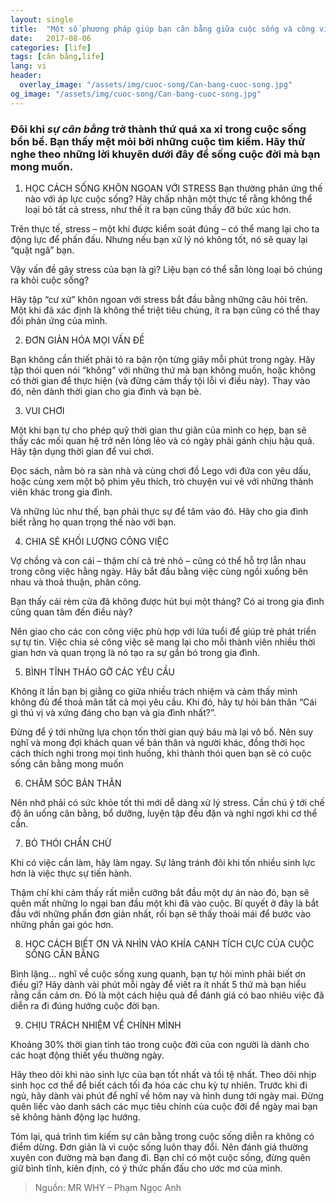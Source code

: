 ```yaml
---
layout: single
title:  "Một số phương pháp giúp bạn cân bằng giữa cuộc sống và công việc của mình"
date:   2017-08-06
categories: [life]
tags: [cân bằng,life]
lang: vi
header:
  overlay_image: "/assets/img/cuoc-song/Can-bang-cuoc-song.jpg"
og_image: "/assets/img/cuoc-song/Can-bang-cuoc-song.jpg"
---
```

### Đôi khi _sự cân bằng_ trở thành thứ quá xa xỉ trong cuộc sống bồn bề. Bạn thấy mệt mỏi bởi những cuộc tìm kiếm. Hãy thử nghe theo những lời khuyên dưới đây để sống cuộc đời mà bạn mong muốn.

1. HỌC CÁCH SỐNG KHÔN NGOAN VỚI STRESS
Bạn thường phản ứng thế nào với áp lực cuộc sống? Hãy chấp nhận một thực tế rằng không thể loại bỏ tất cả stress, như thế ít ra bạn cũng thấy đỡ bức xúc hơn.

Trên thực tế, stress – một khi được kiểm soát đúng – có thể mang lại cho ta động lực để phấn đấu. Nhưng nếu bạn xử lý nó không tốt, nó sẽ quay lại “quật ngã” bạn.

Vậy vấn đề gây stress của bạn là gì? Liệu bạn có thể sẵn lòng loại bỏ chúng ra khỏi cuộc sống?

Hãy tập “cư xử” khôn ngoan với stress bắt đầu bằng những câu hỏi trên. Một khi đã xác định là không thể triệt tiêu chúng, ít ra bạn cũng có thể thay đổi phản ứng của mình.

2. ĐƠN GIẢN HÓA MỌI VẤN ĐỀ

Bạn không cần thiết phải tỏ ra bận rộn từng giây mỗi phút trong ngày. Hãy tập thói quen nói “không” với những thứ mà bạn không muốn, hoặc không có thời gian để thực hiện (và đừng cảm thấy tội lỗi vì điều này). Thay vào đó, nên dành thời gian cho gia đình và bạn bè.

3. VUI CHƠI

Một khi bạn tự cho phép quỹ thời gian thư giãn của mình co hẹp, bạn sẽ thấy các mối quan hệ trở nên lỏng lẻo và có ngày phải gánh chịu hậu quả. Hãy tận dụng thời gian để vui chơi.

Đọc sách, nằm bò ra sàn nhà và cùng chơi đồ Lego với đứa con yêu dấu, hoặc cùng xem một bộ phim yêu thích, trò chuyện vui vẻ với những thành viên khác trong gia đình.

Và những lúc như thế, bạn phải thực sự để tâm vào đó. Hãy cho gia đình biết rằng họ quan trọng thế nào với bạn.

4. CHIA SẺ KHỐI LƯỢNG CÔNG VIỆC

Vợ chồng và con cái – thậm chí cả trẻ nhỏ – cũng có thể hỗ trợ lẫn nhau trong công việc hằng ngày. Hãy bắt đầu bằng việc cùng ngồi xuống bên nhau và thoả thuận, phân công.

Bạn thấy cái rèm cửa đã không được hút bụi một tháng? Có ai trong gia đình cũng quan tâm đến điều này?

Nên giao cho các con công việc phù hợp với lứa tuổi để giúp trẻ phát triển sự tự tin. Việc chia sẻ công việc sẽ mang lại cho mỗi thành viên nhiều thời gian hơn và quan trọng là nó tạo ra sự gắn bó trong gia đình.

5. BÌNH TĨNH THÁO GỠ CÁC YÊU CẦU

Không ít lần bạn bị giằng co giữa nhiều trách nhiệm và cảm thấy mình không đủ để thoả mãn tất cả mọi yêu cầu. Khi đó, hãy tự hỏi bản thân “Cái gì thú vị và xứng đáng cho bạn và gia đình nhất?”.

Đừng để ý tới những lựa chọn tốn thời gian quý báu mà lại vô bổ. Nên suy nghĩ và mong đợi khách quan về bản thân và người khác, đồng thời học cách thích nghi trong mọi tình huống, khi thành thói quen bạn sẽ có cuộc sống cân bằng mong muốn

6. CHĂM SÓC BẢN THÂN

Nên nhớ phải có sức khỏe tốt thì mới dễ dàng xử lý stress. Cần chú ý tới chế độ ăn uống cân bằng, bổ dưỡng, luyện tập đều đặn và nghỉ ngơi khi cơ thể cần.

7. BỎ THÓI CHẦN CHỪ

Khi có việc cần làm, hãy làm ngay. Sự lảng tránh đôi khi tốn nhiều sinh lực hơn là việc thực sự tiến hành.

Thậm chí khi cảm thấy rất miễn cưỡng bắt đầu một dự án nào đó, bạn sẽ quên mất những lo ngại ban đầu một khi đã vào cuộc. Bí quyết ở đây là bắt đầu với những phần đơn giản nhất, rồi bạn sẽ thấy thoải mái để bước vào những phần gai góc hơn.

8. HỌC CÁCH BIẾT ƠN VÀ NHÌN VÀO KHÍA CẠNH TÍCH CỰC CỦA CUỘC SỐNG CÂN BẰNG

Bình lặng… nghĩ về cuộc sống xung quanh, bạn tự hỏi mình phải biết ơn điều gì? Hãy dành vài phút mỗi ngày để viết ra ít nhất 5 thứ mà bạn hiểu rằng cần cảm ơn. Đó là một cách hiệu quả để đánh giá có bao nhiêu việc đã diễn ra đi đúng hướng cuộc đời bạn.

9. CHỊU TRÁCH NHIỆM VỀ CHÍNH MÌNH

Khoảng 30% thời gian tỉnh táo trong cuộc đời của con người là dành cho các hoạt động thiết yếu thường ngày.

Hãy theo dõi khi nào sinh lực của bạn tốt nhất và tồi tệ nhất. Theo dõi nhịp sinh học cơ thể để biết cách tối đa hóa các chu kỳ tự nhiên. Trước khi đi ngủ, hãy dành vài phút để nghĩ về hôm nay và hình dung tới ngày mai. Đừng quên liếc vào danh sách các mục tiêu chính của cuộc đời để ngày mai bạn sẽ không hành động lạc hướng.

Tóm lại, quá trình tìm kiếm sự cân bằng trong cuộc sống diễn ra không có điểm dừng. Đơn giản là vì cuộc sống luôn thay đổi. Nên đánh giá thường xuyên con đường mà bạn đang đi. Bạn chỉ có một cuộc sống, đừng quên giữ bình tĩnh, kiên định, có ý thức phấn đấu cho ước mơ của mình.

> Nguồn: MR WHY – Phạm Ngọc Anh
